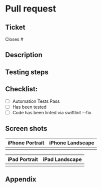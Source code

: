 # Pull request

## Ticket

Closes #

## Description

<!--A description of the work completed. Could be long-form, a list, etc.-->

## Testing steps

<!--Optional list of project specific testing (directed at QA)-->

## Checklist:

- [ ] Automation Tests Pass
- [ ] Has been tested
- [ ] Code has been linted via swiftlint --fix

## Screen shots 

<!--Optional screen shots-->

| iPhone Portrait | iPhone Landscape |
|---|---|
|   |   |

| iPad Portrait | iPad Landscape |
|---|---|
|   |   |

## Appendix

<!--links to documentation etc -->
